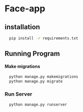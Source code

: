 # Face-app


## installation

```bash
  pip install -r requirements.txt
```


## Running Program
#### Make migrations
```bash
  python manage.py makemigrations
  python manage.py migrate
```

### Run Server
```bash
  python manage.py runserver
```
